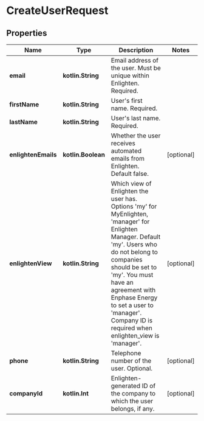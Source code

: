 
# CreateUserRequest

## Properties
Name | Type | Description | Notes
------------ | ------------- | ------------- | -------------
**email** | **kotlin.String** | Email address of the user. Must be unique within Enlighten. Required. | 
**firstName** | **kotlin.String** | User&#39;s first name. Required. | 
**lastName** | **kotlin.String** | User&#39;s last name. Required. | 
**enlightenEmails** | **kotlin.Boolean** | Whether the user receives automated emails from Enlighten. Default false. |  [optional]
**enlightenView** | **kotlin.String** | Which view of Enlighten the user has. Options &#39;my&#39; for MyEnlighten, &#39;manager&#39; for Enlighten Manager. Default &#39;my&#39;. Users who do not belong to companies should be set to &#39;my&#39;. You must have an agreement with Enphase Energy to set a user to &#39;manager&#39;. Company ID is required when enlighten_view is &#39;manager&#39;. |  [optional]
**phone** | **kotlin.String** | Telephone number of the user. Optional. |  [optional]
**companyId** | **kotlin.Int** | Enlighten-generated ID of the company to which the user belongs, if any. |  [optional]



